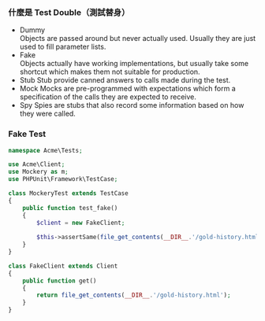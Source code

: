 ### 什麼是 Test Double（測試替身）

- Dummy  
    Objects are passed around but never actually used. Usually they are just used to fill parameter lists.
- Fake  
    Objects actually have working implementations, but usually take some shortcut which makes them not suitable for production.
- Stub
    Stub provide canned answers to calls made during the test.
- Mock
    Mocks are pre-programmed with expectations which form a specification of the calls they are expected to receive.
- Spy
    Spies are stubs that also record some information based on how they were called.


### Fake Test

```php
namespace Acme\Tests;

use Acme\Client;
use Mockery as m;
use PHPUnit\Framework\TestCase;

class MockeryTest extends TestCase
{
    public function test_fake() 
    {
        $client = new FakeClient;
 
        $this->assertSame(file_get_contents(__DIR__.'/gold-history.html'), $client->get());
    }
} 

class FakeClient extends Client 
{
    public function get() 
    {
        return file_get_contents(__DIR__.'/gold-history.html');
    }
}
```